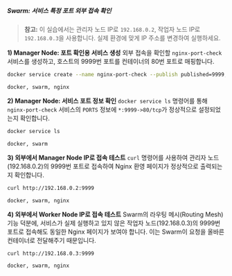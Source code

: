 ##### Swarm: 서비스 특정 포트 외부 접속 확인 #####

> **참고:** 이 실습에서는 관리자 노드 IP로 `192.168.0.2`, 작업자 노드 IP로 `192.168.0.3`을 사용합니다. 실제 환경에 맞게 IP 주소를 변경하여 실행하세요.

**1) Manager Node: 포트 확인용 서비스 생성**
외부 접속을 확인할 `nginx-port-check` 서비스를 생성하고, 호스트의 9999번 포트를 컨테이너의 80번 포트로 매핑합니다.

```bash
docker service create --name nginx-port-check --publish published=9999,target=80 nginx
```

```tech
docker, swarm, nginx
```

**2) Manager Node: 서비스 포트 정보 확인**
`docker service ls` 명령어를 통해 `nginx-port-check` 서비스의 `PORTS` 정보에 `*:9999->80/tcp`가 정상적으로 설정되었는지 확인합니다.

```bash
docker service ls
```

```tech
docker, swarm
```

**3) 외부에서 Manager Node IP로 접속 테스트**
`curl` 명령어를 사용하여 관리자 노드(192.168.0.2)의 9999번 포트로 접속하여 Nginx 환영 페이지가 정상적으로 출력되는지 확인합니다.

```bash
curl http://192.168.0.2:9999
```

```tech
docker, swarm, nginx
```

**4) 외부에서 Worker Node IP로 접속 테스트**
Swarm의 라우팅 메시(Routing Mesh) 기능 덕분에, 서비스가 실제 실행하고 있지 않은 작업자 노드(192.168.0.3)의 9999번 포트로 접속해도 동일한 Nginx 페이지가 보여야 합니다. 이는 Swarm이 요청을 올바른 컨테이너로 전달해주기 때문입니다.

```bash
curl http://192.168.0.3:9999
```

```tech
docker, swarm, nginx
```
